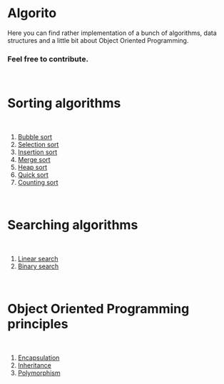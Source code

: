 # Algorito
Here you can find rather implementation of a bunch of algorithms, data structures and a little bit about Object Oriented Programming.
<h3>Feel free to contribute.</h3>
<br>
<h1> Sorting algorithms </h1>
<br>
<ol> 
  <li><a href="https://github.com/Jovidon/Algorito/blob/main/Algorithms/Sorting/Bubble_Sort.cpp" >Bubble sort  </a></li>
  <li><a href="https://github.com/Jovidon/Algorito/blob/main/Algorithms/Sorting/Selection_Sort.cpp" >Selection sort  </a></li>
  <li><a href="https://github.com/Jovidon/Algorito/blob/main/Algorithms/Sorting/Insertion_Sort.cpp" >Insertion sort  </a></li>
  <li><a href="https://github.com/Jovidon/Algorito/blob/main/Algorithms/Sorting/Merge_Sort.cpp" >Merge sort  </a></li>
  <li><a href="https://github.com/Jovidon/Algorito/blob/main/Algorithms/Sorting/Heap_sort.cpp" >Heap sort  </a></li>
  <li><a href="https://github.com/Jovidon/Algorito/blob/main/Algorithms/Sorting/Quick_Sort.cpp" >Quick sort  </a></li>
  <li><a href="https://github.com/Jovidon/Algorito/blob/main/Algorithms/Sorting/Counting_Sort.cpp" >Counting sort </a></li>
</ol>
<br>
<h1> Searching algorithms </h1>
<br>
<ol> 
  <li><a href="https://github.com/Jovidon/Algorito/blob/main/Algorithms/Searching/LinearSearch.cpp" >Linear search  </a></li>
  <li><a href="https://github.com/Jovidon/Algorito/blob/main/Algorithms/Searching/BinarySearch.cpp" >Binary search </a></li>
</ol>
<br>
<h1> Object Oriented Programming principles </h1>
<br>
<ol> 
  <li><a href="https://github.com/Jovidon/Algorito/blob/main/OOP/Encapsulation.cpp" >Encapsulation</a></li>
  <li><a href="https://github.com/Jovidon/Algorito/blob/main/OOP/Inheritance.cpp" >Inheritance </a></li>  
  <li><a href="https://github.com/Jovidon/Algorito/blob/main/OOP/Polymorphism.cpp" >Polymorphism </a></li>  
</ol>

